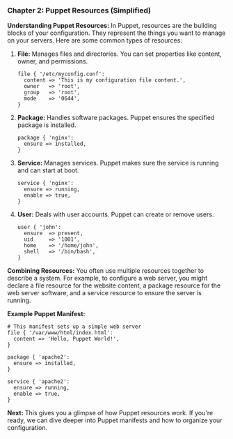 ### Chapter 2: Puppet Resources (Simplified)

**Understanding Puppet Resources:**
In Puppet, resources are the building blocks of your configuration. They represent the things you want to manage on your servers. Here are some common types of resources:

1. **File:** Manages files and directories. You can set properties like content, owner, and permissions.

    ```puppet
    file { '/etc/myconfig.conf':
      content => 'This is my configuration file content.',
      owner   => 'root',
      group   => 'root',
      mode    => '0644',
    }
    ```

2. **Package:** Handles software packages. Puppet ensures the specified package is installed.

    ```puppet
    package { 'nginx':
      ensure => installed,
    }
    ```

3. **Service:** Manages services. Puppet makes sure the service is running and can start at boot.

    ```puppet
    service { 'nginx':
      ensure => running,
      enable => true,
    }
    ```

4. **User:** Deals with user accounts. Puppet can create or remove users.

    ```puppet
    user { 'john':
      ensure  => present,
      uid     => '1001',
      home    => '/home/john',
      shell   => '/bin/bash',
    }
    ```

**Combining Resources:**
You often use multiple resources together to describe a system. For example, to configure a web server, you might declare a file resource for the website content, a package resource for the web server software, and a service resource to ensure the server is running.

**Example Puppet Manifest:**
```puppet
# This manifest sets up a simple web server
file { '/var/www/html/index.html':
  content => 'Hello, Puppet World!',
}

package { 'apache2':
  ensure => installed,
}

service { 'apache2':
  ensure => running,
  enable => true,
}
```

**Next:** This gives you a glimpse of how Puppet resources work. If you're ready, we can dive deeper into Puppet manifests and how to organize your configuration.